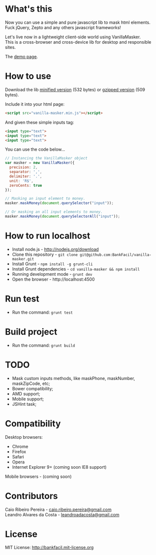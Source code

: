 # What's this

Now you can use a simple and pure javascript lib to mask html elements. Fuck jQuery, Zepto and any others javascript frameworks!

Let's live now in a lightweight client-side world using VanillaMasker.  
This is a cross-browser and cross-device lib for desktop and responsible sites.

The [demo page](http://bankfacil.github.io/vanilla-masker/demo.html).

# How to use

Download the lib [minified version](https://raw.githubusercontent.com/BankFacil/vanilla-masker/master/build/vanilla-masker.min.js) (532 bytes) or [gzipped version](https://raw.githubusercontent.com/BankFacil/vanilla-masker/master/build/vanilla-masker.min.gz.js) (509 bytes).

Include it into your html page:
``` html
<script src="vanilla-masker.min.js"></script>
```

And given these simple inputs tag:
``` html
<input type="text">
<input type="text">
<input type="text">
```

You can use the code below...
``` javascript
// Instancing the VanillaMasker object
var masker = new VanillaMasker({
  precision: 2,
  separator: ',',
  delimiter: '.',
  unit: 'R$',
  zeroCents: true
});

// Masking an input element to money.
masker.maskMoney(document.querySelector("input"));

// Or masking an all input elements to money.
masker.maskMoney(document.querySelectorAll("input"));
```

# How to run localhost

* Install node.js - http://nodejs.org/download
* Clone this repository - `git clone git@github.com:BankFacil/vanilla-masker.git`
* Install Grunt - `npm install -g grunt-cli`
* Install Grunt dependencies - `cd vanilla-masker && npm install`
* Running development mode - `grunt dev`
* Open the browser - http://localhost:4500

# Run test

* Run the command: `grunt test`

# Build project

* Run the command: `grunt build`

# TODO

* Mask custom inputs methods, like maskPhone, maskNumber, maskZipCode, etc;
* Bower compatibility;
* AMD support;
* Mobile support;
* JSHint task;

# Compatibility

Desktop browsers:

* Chrome
* Firefox
* Safari
* Opera
* Internet Explorer 9+ (coming soon IE8 support)

Mobile browsers - (coming soon)

# Contributors

Caio Ribeiro Pereira - caio.ribeiro.pereira@gmail.com  
Leandro Alvares da Costa - leandroadacosta@gmail.com

# License

MIT License: http://bankfacil.mit-license.org
